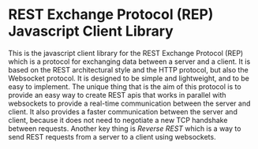 # REST Exchange Protocol (REP) Javascript Client Library

This is the javascript client library for the REST Exchange Protocol (REP) which is a protocol for exchanging data between a server and a client. It is based on the 
REST architectural style and the HTTP protocol, but also the Websocket protocol. It is designed to be simple and 
lightweight, and to be easy to implement. The unique thing that is the aim of this protocol is to provide an easy 
way to create REST apis that works in parallel with websockets to provide a real-time communication between the 
server and client. It also provides a faster communication between the server and client, because it does not need 
to negotiate a new TCP handshake between requests. Another key thing is *Reverse REST* which is a way to send 
REST requests from a server to a client using websockets.